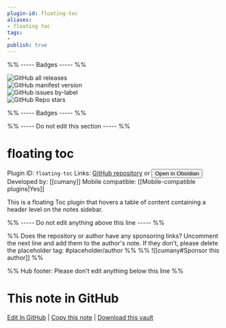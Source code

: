 ```yaml
---
plugin-id: floating-toc
aliases:
- floating toc
tags: 
- 
publish: true
---
```


%% ----- Badges ----- %%

![GitHub all releases](https://img.shields.io/github/downloads/cumany/obsidian-floating-toc-plugin/total?color=573E7A&logo=github&style=for-the-badge)   
![GitHub manifest version](https://img.shields.io/github/manifest-json/v/cumany/obsidian-floating-toc-plugin?color=573E7A&logo=github&style=for-the-badge)   
![GitHub issues by-label](https://img.shields.io/github/issues/cumany/obsidian-floating-toc-plugin/help%20wanted?color=573E7A&logo=github&style=for-the-badge)   
![GitHub Repo stars](https://img.shields.io/github/stars/cumany/obsidian-floating-toc-plugin?color=573E7A&logo=github&style=for-the-badge)

%% ----- Badges ----- %%

%% ----- Do not edit this section ----- %%

# floating toc

Plugin ID: `floating-toc`
Links: [GitHub repository](https://github.com/cumany/obsidian-floating-toc-plugin) or [<button id=HH>Open in Obsidian</button>](obsidian://show-plugin?id=floating-toc)
Developed by: [[cumany]]
Mobile compatible: [[Mobile-compatible plugins|Yes]]

This is a floating Toc plugin that  hovers a table of content  containing a header level on the notes sidebar.

%% ----- Do not edit anything above this line ----- %% 

%% Does the repository or author have any sponsoring links? Uncomment the next line and add them to the author's note. If they don't, please delete the placeholder tag: #placeholder/author %%
%% ![[cumany#Sponsor this author]] %%

%% Hub footer: Please don't edit anything below this line %%

# This note in GitHub

<span class="git-footer">[Edit In GitHub](https://github.dev/obsidian-community/obsidian-hub/blob/main/02%20-%20Community%20Expansions/02.05%20All%20Community%20Expansions/Plugins/floating-toc.md "git-hub-edit-note") | [Copy this note](https://raw.githubusercontent.com/obsidian-community/obsidian-hub/main/02%20-%20Community%20Expansions/02.05%20All%20Community%20Expansions/Plugins/floating-toc.md "git-hub-copy-note") | [Download this vault](https://github.com/obsidian-community/obsidian-hub/archive/refs/heads/main.zip "git-hub-download-vault") </span>
